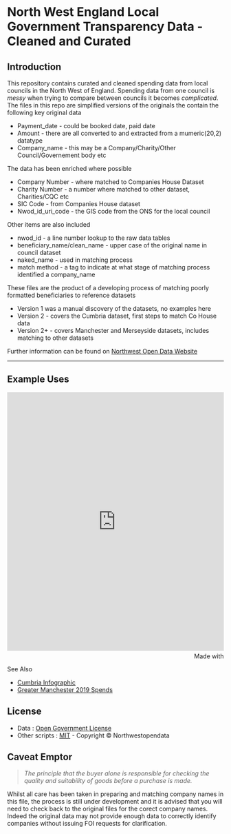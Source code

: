 # North West England Local Government Transparency Data - Cleaned and Curated

## Introduction
This repository contains curated and cleaned spending data from local councils in the North 
West of England. Spending data from one council is _messy_ when trying to compare between
councils it becomes _complicated_. The files in this repo are simplified versions of the originals
the contain the following key original data

* Payment_date - could be booked date, paid date 
* Amount - there are all converted to and extracted from a mumeric(20,2) datatype
* Company_name - this may be a Company/Charity/Other Council/Governement body etc

The data has been enriched where possible

* Company Number - where matched to Companies House Dataset
* Charity Number - a number where matched to other dataset, Charities/CQC etc
* SIC Code - from Companies House dataset
* Nwod_id_uri_code - the GIS code from the ONS for the local council

Other items are also included

* nwod_id - a line number lookup to the raw data tables
* beneficiary_name/clean_name - upper case of the original name in council dataset
* naked_name - used in matching process
* match method - a tag to indicate at what stage of matching process identified a company_name

These files are the product of a developing process of matching poorly formatted beneficiaries
to reference datasets

* Version 1 was a manual discovery of the datasets, no examples here
* Version 2 - covers the Cumbria dataset, first steps to match Co House data
* Version 2+ - covers Manchester and Merseyside datasets, includes matching to other datasets

Further information can be found on [Northwest Open Data Website](http://www.northwestopendata.org.uk/)

---

## Example Uses
<iframe src='https://flo.uri.sh/visualisation/4239576/embed' title='Interactive or visual content' frameborder='0' scrolling='no' style='width:100%;height:600px;'></iframe><div style='width:100%!;margin-top:4px!important;text-align:right!important;'><a class='flourish-credit' href='https://public.flourish.studio/visualisation/4239576/?utm_source=embed&utm_campaign=visualisation/4239576' target='_top' style='text-decoration:none!important'><img alt='Made with Flourish' src='https://public.flourish.studio/resources/made_with_flourish.svg' style='width:105px!important;height:16px!important;border:none!important;margin:0!important;'> </a></div>

See Also

* [Cumbria Infographic](https://drive.google.com/file/d/18dnQgnLOd23NmBEzRZPMAd8WCeoIjevP/view?usp=sharing)
* [Greater Manchester 2019 Spends](https://public.flourish.studio/visualisation/4239576/)

## License
* Data : [Open Government License](http://www.nationalarchives.gov.uk/doc/open-government-licence/version/3/)
* Other scripts : [MIT](http://opensource.org/licenses/mit-license.php) - Copyright © Northwestopendata

## Caveat Emptor
> _The principle that the buyer alone is responsible for checking the quality and suitability of goods before a purchase is made._

Whilst all care has been taken in preparing and matching company names in this file, the 
process is still under development and it is advised that you will need to check back to 
the original files for the corect company names. Indeed the original data may not provide
enough data to correctly identify companies without issuing FOI requests for clarification.
